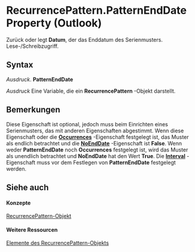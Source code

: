 
# RecurrencePattern.PatternEndDate Property (Outlook)

Zurück oder legt  **Datum**, der das Enddatum des Serienmusters. Lese-/Schreibzugriff.


## Syntax

 _Ausdruck_. **PatternEndDate**

 _Ausdruck_ Eine Variable, die ein **RecurrencePattern** -Objekt darstellt.


## Bemerkungen

Diese Eigenschaft ist optional, jedoch muss beim Einrichten eines Serienmusters, das mit anderen Eigenschaften abgestimmt. Wenn diese Eigenschaft oder die  **[Occurrences](a99a8a1c-dcd3-e96d-6091-0a005ca3b05f.md)** -Eigenschaft festgelegt ist, das Muster als endlich betrachtet und die **[NoEndDate](47c5841a-c0d2-2b06-ec73-7093779ceafa.md)** -Eigenschaft ist **False**. Wenn weder **PatternEndDate** noch **Occurrences** festgelegt ist, wird das Muster als unendlich betrachtet und **NoEndDate** hat den Wert **True**. Die **[Interval](e3220174-38dc-d1e3-8d26-b3f208b554a4.md)** -Eigenschaft muss vor dem Festlegen von **PatternEndDate** festgelegt werden.


## Siehe auch


#### Konzepte


[RecurrencePattern-Objekt](36c098f7-59fb-879a-5173-ed0260d13fa4.md)
#### Weitere Ressourcen


[Elemente des RecurrencePattern-Objekts](http://msdn.microsoft.com/library/d282fdb2-2b6d-983d-fe5f-698113d35f89%28Office.15%29.aspx)